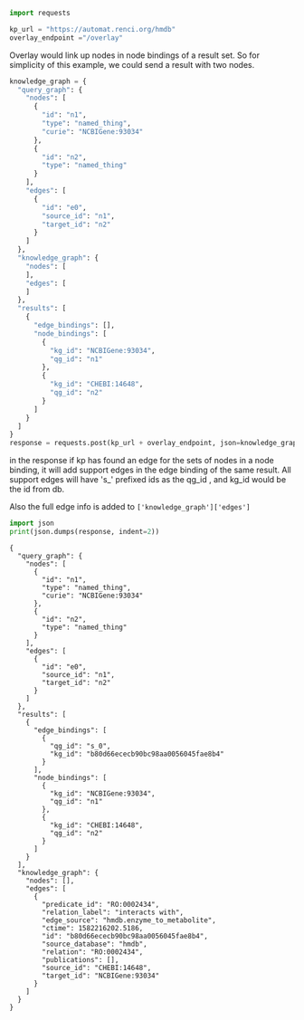 ```python
import requests
```


```python
kp_url = "https://automat.renci.org/hmdb"
overlay_endpoint ="/overlay"
```
Overlay would link up nodes in node bindings of a result set.
So for simplicity of this example, we could send a result with two nodes.


```python
knowledge_graph = {
  "query_graph": {
    "nodes": [
      {
        "id": "n1",
        "type": "named_thing",
        "curie": "NCBIGene:93034"
      },
      {
        "id": "n2",
        "type": "named_thing"
      }
    ],
    "edges": [
      {
        "id": "e0",
        "source_id": "n1",
        "target_id": "n2"
      }
    ]
  },
  "knowledge_graph": {
    "nodes": [
    ],
    "edges": [
    ]
  },
  "results": [
    {
      "edge_bindings": [],
      "node_bindings": [
        {
          "kg_id": "NCBIGene:93034",
          "qg_id": "n1"
        },
        {
          "kg_id": "CHEBI:14648",
          "qg_id": "n2"
        }
      ]
    }
  ]
}
response = requests.post(kp_url + overlay_endpoint, json=knowledge_graph).json()
```

in the response if kp has found an edge for the sets of nodes in a node binding, it will add support edges in the edge binding of the same result. All support edges will have 's_' prefixed ids as the qg_id , and kg_id would be the id from db. 

Also the full edge info is added to `['knowledge_graph']['edges']`


```python
import json 
print(json.dumps(response, indent=2))
```

    {
      "query_graph": {
        "nodes": [
          {
            "id": "n1",
            "type": "named_thing",
            "curie": "NCBIGene:93034"
          },
          {
            "id": "n2",
            "type": "named_thing"
          }
        ],
        "edges": [
          {
            "id": "e0",
            "source_id": "n1",
            "target_id": "n2"
          }
        ]
      },
      "results": [
        {
          "edge_bindings": [
            {
              "qg_id": "s_0",
              "kg_id": "b80d66ececb90bc98aa0056045fae8b4"
            }
          ],
          "node_bindings": [
            {
              "kg_id": "NCBIGene:93034",
              "qg_id": "n1"
            },
            {
              "kg_id": "CHEBI:14648",
              "qg_id": "n2"
            }
          ]
        }
      ],
      "knowledge_graph": {
        "nodes": [],
        "edges": [
          {
            "predicate_id": "RO:0002434",
            "relation_label": "interacts with",
            "edge_source": "hmdb.enzyme_to_metabolite",
            "ctime": 1582216202.5186,
            "id": "b80d66ececb90bc98aa0056045fae8b4",
            "source_database": "hmdb",
            "relation": "RO:0002434",
            "publications": [],
            "source_id": "CHEBI:14648",
            "target_id": "NCBIGene:93034"
          }
        ]
      }
    }  
```
